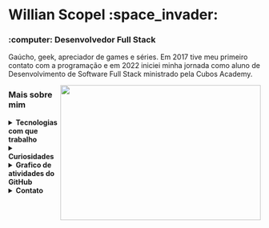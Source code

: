 <h1>Willian Scopel :space_invader:</h1>

<h3>:computer: Desenvolvedor Full Stack</h3>

Gaúcho, geek, apreciador de games e séries.
Em 2017 tive meu primeiro contato com a programação e em 2022 iniciei minha jornada como aluno de Desenvolvimento de Software Full Stack ministrado pela Cubos Academy.

<img width="400" height="270" src="https://media.giphy.com/media/9B8wYztAoe1zO/source.gif" align=right> 
<h3>Mais sobre mim</h3>
<details>
<summary><strong>Tecnologias com que trabalho</strong></summary>

![HTML](https://img.shields.io/badge/HTML5-E34F26?style=for-the-badge&logo=html5&logoColor=white)
![CSS](https://img.shields.io/badge/CSS3-1572B6?style=for-the-badge&logo=css3&logoColor=white)
![Javascript](https://img.shields.io/badge/JavaScript-323330?style=for-the-badge&logo=javascript&logoColor=F7DF1E)
![React](https://img.shields.io/badge/React-20232A?style=for-the-badge&logo=react&logoColor=61DAFB)
![Node.js](https://img.shields.io/badge/Node.js-339933?style=for-the-badge&logo=nodedotjs&logoColor=white)
![PostgreSQL](https://img.shields.io/badge/PostgreSQL-316192?style=for-the-badge&logo=postgresql&logoColor=white) 
</details>

<details>
  <summary><strong>Curiosidades</strong></summary>
  
- <img src="https://media.giphy.com/media/WUlplcMpOCEmTGBtBW/giphy.gif" width="30">  Gosto de jogar games nas horas vagas
- 📚 Amante de livros 
- 📺 Assisto muito filmes e séries de Sci-fi
- 💪🏻 Praticante de musculação 
  
</details>

<details>
<summary><strong>Grafico de atividades do GitHub</strong></summary>
<br>
  <div>
<img height="150em" src="https://github-profile-summary-cards.vercel.app/api/cards/repos-per-language?username=WillianScopel&hide=java&theme=nord_dark"/>
<img height="150em" src="https://github-profile-summary-cards.vercel.app/api/cards/most-commit-language?username=WillianScopel&theme=nord_dark"/>    
  </div>
<br>
  <div>
<img src="https://github-readme-streak-stats.herokuapp.com/?user=WillianScopel&hide_border=true&date_format=M%20j%5B%2C%20Y%5D&background=2D3742&stroke=2D3742&ring=6bbbca&fire=6bbbca&currStreakNum=fff&sideNums=6bbbca&currStreakLabel=6bbbca&sideLabels=fff&dates=fff"/>    
  </div>
<br>
  <div>
<img height="150em" src="https://github-profile-summary-cards.vercel.app/api/cards/profile-details?username=WillianScopel&theme=nord_dark"/>
  </div>
</details>

<details>
<summary><strong>Contato</strong></summary>
<br>
<div>
  
[![Linkedin](https://img.shields.io/badge/LinkedIn-0077B5?style=for-the-badge&logo=linkedin&logoColor=white)](https://www.linkedin.com/in/willian-scopel-661222243/)
[![Outlook Email](https://img.shields.io/badge/Microsoft_Outlook-0078D4?style=for-the-badge&logo=microsoft-outlook&logoColor=white)](mailto:willian.scopel@hotmail.com)
[![Discord](https://img.shields.io/badge/Discord-7289DA?style=for-the-badge&logo=discord&logoColor=white)](https://discordapp.com/users/328351570226053140/)

</div>

  
</details>
